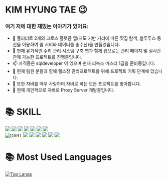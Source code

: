 # KIM HYUNG TAE 😉

<h3> 여기 저에 대한 재밌는 이야기가 있어요: </h3>

- 🔭 플러터로 2개의 크로스 플랫폼 앱(지도 기반 거리에 따른 맛집 탐색, 블루투스 통신을 이용하여 웹 서버와 데이터를 송수신)을 만들었습니다.
- 🌱 현재 유기적인 수리 관리 시스템 구축 앱과 함께 웹으로는 관리 페이지 및 실시간 관제 가능한 프로젝트를 진행중입니다.
- 📫 자격증은 sqldeveloper 이 있으며 현재 리눅스 마스터 1급을 준비중입니다.
- 👯 현재 팀원 분들과 함께 헬스장 관리프로젝트를 위해 프로젝트 기획 단계에 있습니다.
- 🤔 또한 자바를 매우 사랑하며 자바로 하는 모든 프로젝트를 좋아합니다.
- 💬 현재 개인적으로 자바로 Proxy Server 개발중입니다.

<div><h1>📚  SKILL </h1></div>
<div> 
<img src="https://img.shields.io/badge/java-007396?style=for-the-badge&logo=java&logoColor=white">
<img src="https://img.shields.io/badge/html5-E34F26?style=for-the-badge&logo=html5&logoColor=white">
<img src="https://img.shields.io/badge/css-1572B6?style=for-the-badge&logo=css3&logoColor=white">
<img src="https://img.shields.io/badge/javascript-F7DF1E?style=for-the-badge&logo=javascript&logoColor=black">
<img src="https://img.shields.io/badge/jquery-0769AD?style=for-the-badge&logo=jquery&logoColor=white">
<img src="https://img.shields.io/badge/oracle-F80000?style=for-the-badge&logo=oracle&logoColor=white">
<img src="https://img.shields.io/badge/mysql-4479A1?style=for-the-badge&logo=mysql&logoColor=white">
 <br/>
<img alt="DART" src="https://img.shields.io/badge/Dart-0175C2?style=for-the-badge&logo=dart&logoColor=white"/>
<img src="https://img.shields.io/badge/firebase-FFCA28?style=for-the-badge&logo=firebase&logoColor=white">
<img src="https://img.shields.io/badge/node.js-339933?style=for-the-badge&logo=Node.js&logoColor=white">
<img src="https://img.shields.io/badge/flutter-02569B?style=for-the-badge&logo=flutter&logoColor=white">
<img src="https://img.shields.io/badge/linux-FCC624?style=for-the-badge&logo=linux&logoColor=black">
<img src="https://img.shields.io/badge/github-181717?style=for-the-badge&logo=github&logoColor=white">
<img src="https://img.shields.io/badge/git-F05032?style=for-the-badge&logo=git&logoColor=white">
</div>


<div><h1>📚  Most Used Languages </h1></div>

[![Top Langs](https://github-readme-stats.vercel.app/api/top-langs/?username=ARAN)](https://github.com/anuraghazra/github-readme-stats)
